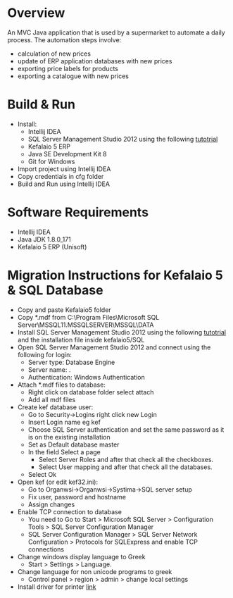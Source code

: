 # Overview
An MVC Java application that is used by a supermarket to automate a daily process.
The automation steps involve:
* calculation of new prices
* update of ERP application databases with new prices
* exporting price labels for products
* exporting a catalogue with new prices

# Build & Run
* Install:
  * Intellij IDEA
  * SQL Server Management Studio 2012 using the following [tutotrial](http://eservices.unisoft.gr/pages/loadpage.asp?id=1079)
  * Kefalaio 5 ERP
  * Java SE Development Kit 8
  * Git for Windows
* Import project using Intellij IDEA
* Copy credentials in cfg folder
* Build and Run using Intellij IDEA

# Software Requirements
* Intellij IDEA
* Java JDK 1.8.0_171
* Kefalaio 5 ERP (Unisoft)

# Migration Instructions for Kefalaio 5 & SQL Database
* Copy and paste Kefalaio5 folder
* Copy *.mdf from C:\Program Files\Microsoft SQL Server\MSSQL11.MSSQLSERVER\MSSQL\DATA
* Install SQL Server Management Studio 2012 using the following [tutotrial](http://eservices.unisoft.gr/pages/loadpage.asp?id=1079) and the installation file inside kefalaio5/SQL
* Open SQL Server Management Studio 2012 and connect using the following for login:
    * Server type:  Database Engine
    * Server name: .
    * Authentication: Windows Authentication
* Attach *.mdf files to database:
    * Right click on database folder select attach
    * Add all mdf files
* Create kef database user:
    * Go to Security->Logins right click new Login
    * Insert Login name eg kef
    * Choose SQL Server authentication and set the same password as it is on the existing installation
    * Set as Default database master 
    * In the field Select a page 
      * Select Server Roles and after that check all the checkboxes.
      * Select User mapping and after that check all the databases.
    * Select Ok
* Open kef (or edit kef32.ini):
    * Go to Organwsi->Organwsi->Systima->SQL server setup
    * Fix user, password and hostname
    * Assign  changes
 * Enable TCP connection to database
    * You need to Go to Start > Microsoft SQL Server > Configuration Tools > SQL Server Configuration Manager
    * SQL Server Configuration Manager > SQL Server Network Configuration > Protocols for SQLExpress and enable TCP connections
* Change windows display language to Greek
   * Start  > Settings  > Language. 
* Change language for non unicode programs to greek
   * Control panel > region > admin > change local settings
* Install driver for printer [link](https://support.infopos.gr/tameiakes-michanes/)

